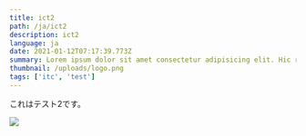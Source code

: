 ```yaml
---
title: ict2
path: /ja/ict2
description: ict2
language: ja
date: 2021-01-12T07:17:39.773Z
summary: Lorem ipsum dolor sit amet consectetur adipisicing elit. Hic rerum earum quos explicabo suscipit maxime iste qui nihil. Reiciendis asperiores minus necessitatibus
thumbnail: /uploads/logo.png
tags: ['itc', 'test']
---
```


これはテスト2です。


![](/uploads/logo.png)
